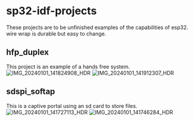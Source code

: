 # sp32-idf-projects
These projects are to be unfinished examples of the capabilities of esp32.
wire wrap is durable but easy to change.

## hfp_duplex
This project is an example of a hands free system.
![IMG_20240101_141824908_HDR](https://github.com/logical/esp32-idf-projects/assets/789118/aca1dcf2-0bba-4429-b648-cb21dfccbf3c)
![IMG_20240101_141912307_HDR](https://github.com/logical/esp32-idf-projects/assets/789118/5fcbbca5-fb1a-49ca-ab48-c5415855e239)


## sdspi_softap
This is a captive portal using an sd card to store files.
![IMG_20240101_141727113_HDR](https://github.com/logical/esp32-idf-projects/assets/789118/14aaca04-fe49-4542-9ae3-1537cacb089a)
![IMG_20240101_141746284_HDR](https://github.com/logical/esp32-idf-projects/assets/789118/add1ea6f-6f4a-4403-bb7d-4d6ac591c073)

